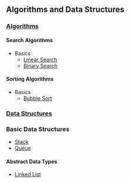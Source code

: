 ## Algorithms and Data Structures

### <u>Algorithms</u>

#### Search Algorithms
  - Basics
    - [Linear Search](./binarysearch.js)
    - [Binary Search](./binarysearch.js)
      

#### Sorting Algorithms
  - Basics
    - [Bubble Sort](./bubblesort.js)

### <u>Data Structures</u>

### Basic Data Structures 

- [Stack](./Stack/stack.instance.js)
- [Queue](./Queue/queue.instance.js)

#### Abstract Data Types

- [Linked List](./LinkedLists/function.linkedlist.js)
